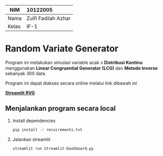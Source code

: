 | NIM   | 10122005            |
| ----- | :------------------ |
| Nama  | Zulfi Fadilah Azhar |
| Kelas | IF-1                |

# Random Variate Generator

Program ini melakukan simulasi variable acak 𝑥 **Distribusi Kontinu** menggunakan **Linear Congruential Generator (LCG)** dan **Metode Inverse** sebanyak 300 data.

Program ini dapat diakses secara online melalui link dibawah ini

<a href="https://google.com">**Streamlit RVG**</a>

## Menjalankan program secara local

1. Install dependencies

   ```bash
   pip install -r recuirements.txt
   ```

2. Jalankan streamlit

   ```bash
   streamlit run Streamlit-Dashboard.py
   ```
